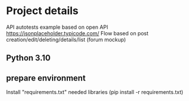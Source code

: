 # Project details
API autotests example based on open API
https://jsonplaceholder.typicode.com/
Flow based on post creation/edit/deleting/details/list (forum mockup)

## Python 3.10

## prepare environment
Install "requirements.txt" needed libraries (pip install -r requirements.txt)





